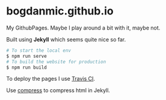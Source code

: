 # bogdanmic.github.io
My GithubPages. Maybe I play around a bit with it, maybe not.

Built using **Jekyll** which seems quite nice so far.

```bash
# To start the local env
$ npm run serve
# To build the website for production
$ npm run build
```

To deploy the pages I use [Travis CI](https://travis-ci.com).

Use [compress](http://jch.penibelst.de/) to compress html in Jekyll.